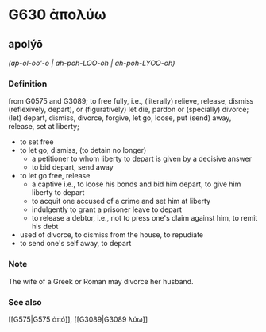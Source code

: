 # G630 ἀπολύω

## apolýō

_(ap-ol-oo'-o | ah-poh-LOO-oh | ah-poh-LYOO-oh)_

### Definition

from G0575 and G3089; to free fully, i.e., (literally) relieve, release, dismiss (reflexively, depart), or (figuratively) let die, pardon or (specially) divorce; (let) depart, dismiss, divorce, forgive, let go, loose, put (send) away, release, set at liberty; 

- to set free
- to let go, dismiss, (to detain no longer)
  - a petitioner to whom liberty to depart is given by a decisive answer
  - to bid depart, send away
- to let go free, release
  - a captive i.e., to loose his bonds and bid him depart, to give him liberty to depart
  - to acquit one accused of a crime and set him at liberty
  - indulgently to grant a prisoner leave to depart
  - to release a debtor, i.e., not to press one's claim against him, to remit his debt
- used of divorce, to dismiss from the house, to repudiate
- to send one's self away, to depart

### Note

The wife of a Greek or Roman may divorce her husband.

### See also

[[G575|G575 ἀπό]], [[G3089|G3089 λύω]]
